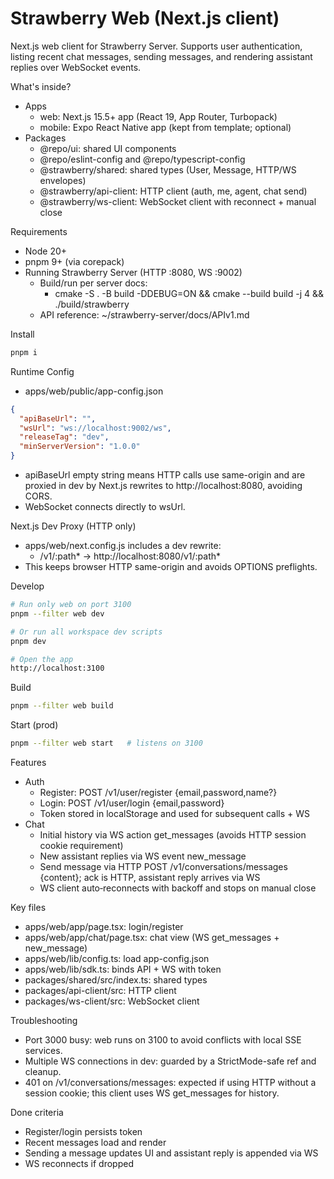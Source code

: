 # Strawberry Web (Next.js client)

Next.js web client for Strawberry Server. Supports user authentication, listing recent chat messages, sending messages, and rendering assistant replies over WebSocket events.

What's inside?

- Apps
  - web: Next.js 15.5+ app (React 19, App Router, Turbopack)
  - mobile: Expo React Native app (kept from template; optional)
- Packages
  - @repo/ui: shared UI components
  - @repo/eslint-config and @repo/typescript-config
  - @strawberry/shared: shared types (User, Message, HTTP/WS envelopes)
  - @strawberry/api-client: HTTP client (auth, me, agent, chat send)
  - @strawberry/ws-client: WebSocket client with reconnect + manual close

Requirements

- Node 20+
- pnpm 9+ (via corepack)
- Running Strawberry Server (HTTP :8080, WS :9002)
  - Build/run per server docs:
    - cmake -S . -B build -DDEBUG=ON && cmake --build build -j 4 && ./build/strawberry
  - API reference: ~/strawberry-server/docs/APIv1.md

Install

```bash
pnpm i
```

Runtime Config

- apps/web/public/app-config.json

```json
{
  "apiBaseUrl": "",
  "wsUrl": "ws://localhost:9002/ws",
  "releaseTag": "dev",
  "minServerVersion": "1.0.0"
}
```

- apiBaseUrl empty string means HTTP calls use same-origin and are proxied in dev by Next.js rewrites to http://localhost:8080, avoiding CORS.
- WebSocket connects directly to wsUrl.

Next.js Dev Proxy (HTTP only)

- apps/web/next.config.js includes a dev rewrite:
  - /v1/:path* → http://localhost:8080/v1/:path*
- This keeps browser HTTP same-origin and avoids OPTIONS preflights.

Develop

```bash
# Run only web on port 3100
pnpm --filter web dev

# Or run all workspace dev scripts
pnpm dev

# Open the app
http://localhost:3100
```

Build

```bash
pnpm --filter web build
```

Start (prod)

```bash
pnpm --filter web start   # listens on 3100
```

Features

- Auth
  - Register: POST /v1/user/register {email,password,name?}
  - Login: POST /v1/user/login {email,password}
  - Token stored in localStorage and used for subsequent calls + WS
- Chat
  - Initial history via WS action get_messages (avoids HTTP session cookie requirement)
  - New assistant replies via WS event new_message
  - Send message via HTTP POST /v1/conversations/messages {content}; ack is HTTP, assistant reply arrives via WS
  - WS client auto‑reconnects with backoff and stops on manual close

Key files

- apps/web/app/page.tsx: login/register
- apps/web/app/chat/page.tsx: chat view (WS get_messages + new_message)
- apps/web/lib/config.ts: load app-config.json
- apps/web/lib/sdk.ts: binds API + WS with token
- packages/shared/src/index.ts: shared types
- packages/api-client/src: HTTP client
- packages/ws-client/src: WebSocket client

Troubleshooting

- Port 3000 busy: web runs on 3100 to avoid conflicts with local SSE services.
- Multiple WS connections in dev: guarded by a StrictMode-safe ref and cleanup.
- 401 on /v1/conversations/messages: expected if using HTTP without a session cookie; this client uses WS get_messages for history.

Done criteria

- Register/login persists token
- Recent messages load and render
- Sending a message updates UI and assistant reply is appended via WS
- WS reconnects if dropped
